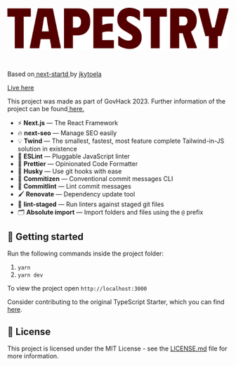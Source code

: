 <p align="center">
  <img src="src/constants/svg/Tapestry_text_dark.svg" alt="Tapestry Logo">
</p>
<br>

Based on<a href="https://github.com/jkytoela/next-startd"> next-startd </a> by <a href="https://github.com/jkytoela">jkytoela</a>

<a href="https://www.datarevolution.team">Live here</a>

This project was made as part of GovHack 2023. Further information of the project can be found<a href="https://hackerspace.govhack.org/team_management/teams/2193"> here.</a>

- ⚡ **Next.js** — The React Framework
- 🔥 **next-seo** — Manage SEO easily
- 💡 **Twind** — The smallest, fastest, most feature complete Tailwind-in-JS solution in existence
- 📏 **ESLint** — Pluggable JavaScript linter
- 💖 **Prettier** — Opinionated Code Formatter
- 🐶 **Husky** — Use git hooks with ease
- 📄 **Commitizen** — Conventional commit messages CLI
- 🚓 **Commitlint** — Lint commit messages
- 🖌 **Renovate** — Dependency update tool
- 🚫 **lint-staged** — Run linters against staged git files
- 🗂 **Absolute import** — Import folders and files using the `@` prefix

## 🚀 Getting started

Run the following commands inside the project folder:

1. `yarn`
2. `yarn dev`

To view the project open `http://localhost:3000`

Consider contributing to the original TypeScript Starter, which you can find [here](https://github.com/jpedroschmitz).

## 📝 License

This project is licensed under the MIT License - see the [LICENSE.md](LICENSE.md) file for more information.
